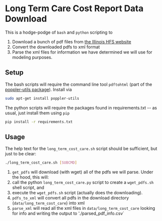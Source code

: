 # Long Term Care Cost Report Data Download

This is a hodge-podge of `bash` and `python` scripting to

1. Download a bunch of pdf files from [the Illinois HFS website](http://www2.illinois.gov/hfs/MedicalProvider/CostReports/Pages/2013LongTermCareCostReports.aspx)
2. Convert the downloaded pdfs to xml format
3. Parse the xml files for information we have determined we will use for modeling purposes.


## Setup
The bash scripts will require the command line tool `pdftohtml` (part of the [poppler-utils package](http://packages.ubuntu.com/precise/poppler-utils)). Install via

```bash
sudo apt-get install poppler-utils
```

The python scripts will require the packages found in requirements.txt -- as usual, just install them using `pip`

```bash
pip install -r requirements.txt
```


## Usage

The help text for the `long_term_cost_care.sh` script should be sufficient, but just to be clear:

```bash
./long_term_cost_care.sh [SUBCMD]
```

1. `get_pdfs` will download (with wget) all of the pdfs we will parse. Under the hood, this will:
  1. call the python `long_term_cost_care.py` script to create a `wget_pdfs.sh` shell script, and
  2. execute the `wget_pdfs.sh` script (actually does the downloading).
2. `pdfs_to_xml` will convert all pdfs in the download directory (`data/long_term_cost_care`) into xml
3. `parse_xml` will read all the xml files in `data/long_term_cost_care` looking for info and writing the output to './parsed_pdf_info.csv`

